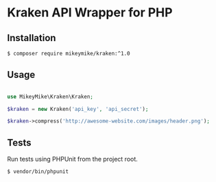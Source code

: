 # Kraken API Wrapper for PHP

## Installation

```sh
$ composer require mikeymike/kraken:^1.0
```

## Usage

```php

use MikeyMike\Kraken\Kraken;

$kraken = new Kraken('api_key', 'api_secret');

$kraken->compress('http://awesome-website.com/images/header.png');
```

## Tests

Run tests using PHPUnit from the project root.

```sh
$ vendor/bin/phpunit
```